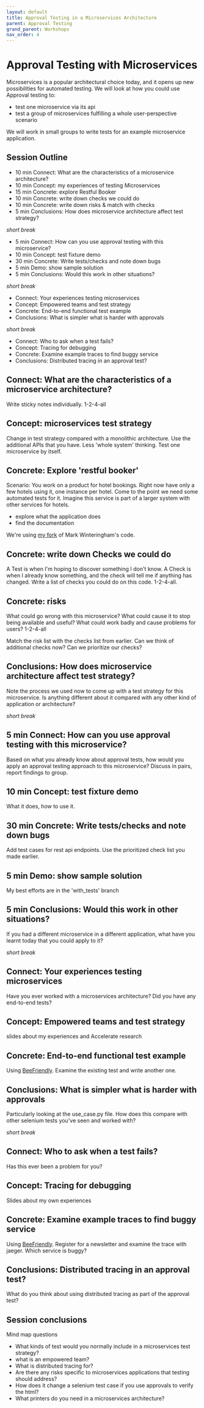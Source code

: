 ```yaml
---
layout: default
title: Approval Testing in a Microservices Architecture
parent: Approval Testing
grand_parent: Workshops
nav_order: 4
---
```


# Approval Testing with Microservices

Microservices is a popular architectural choice today, and it opens up new possibilities for automated testing. We will look at how you could use Approval testing to:

- test one microservice via its api
- test a group of microservices fulfilling a whole user-perspective scenario

We will work in small groups to write tests for an example microservice application. 


## Session Outline

* 10 min Connect: What are the characteristics of a microservice architecture?
* 10 min Concept: my experiences of testing Microservices
* 15 min Concrete: explore Restful Booker
* 10 min Concrete: write down checks we could do
* 10 min Concrete: write down risks & match with checks
* 5 min Conclusions: How does microservice architecture affect test strategy?

_short break_

* 5 min Connect: How can you use approval testing with this microservice?
* 10 min Concept: test fixture demo
* 30 min Concrete: Write tests/checks and note down bugs
* 5 min Demo: show sample solution
* 5 min Conclusions: Would this work in other situations?

_short break_

* Connect: Your experiences testing microservices
* Concept: Empowered teams and test strategy
* Concrete: End-to-end functional test example
* Conclusions: What is simpler what is harder with approvals

_short break_

* Connect: Who to ask when a test fails?
* Concept: Tracing for debugging
* Concrete: Examine example traces to find buggy service
* Conclusions: Distributed tracing in an approval test?


## Connect: What are the characteristics of a microservice architecture?

Write sticky notes individually. 1-2-4-all

## Concept: microservices test strategy

Change in test strategy compared with a monolithic architecture. Use the additional APIs that you have. Less 'whole system' thinking. Test one microservice by itself.

## Concrete: Explore 'restful booker'

Scenario: You work on a product for hotel bookings. Right now have only a few hotels using it, one instance per hotel. Come to the point we need some automated tests for it. Imagine this service is part of a larger system with other services for hotels.

* explore what the application does
* find the documentation

We're using [my fork](https://github.com/emilybache/restful-booker) of Mark Winteringham's code.

## Concrete: write down Checks we could do

A Test is when I'm hoping to discover something I don't know. A Check is when I already know something, and the check will tell me if anything has changed. Write a list of checks you could do on this code. 1-2-4-all.

## Concrete: risks

What could go wrong with this microservice? What could cause it to stop being available and useful? What could work badly and cause problems for users? 1-2-4-all

Match the risk list with the checks list from earlier. Can we think of additional checks now? Can we prioritize our checks?

## Conclusions: How does microservice architecture affect test strategy?

Note the process we used now to come up with a test strategy for this microservice. Is anything different about it compared with any other kind of application or architecture?

_short break_

## 5 min Connect: How can you use approval testing with this microservice?

Based on what you already know about approval tests, how would you apply an approval testing approach to this microservice? Discuss in pairs, report findings to group.

## 10 min Concept: test fixture demo

What it does, how to use it.

## 30 min Concrete: Write tests/checks and note down bugs

Add test cases for rest api endpoints. Use the prioritized check list you made earlier.

## 5 min Demo: show sample solution

My best efforts are in the 'with_tests' branch

## 5 min Conclusions: Would this work in other situations?

If you had a different microservice in a different application, what have you learnt today that you could apply to it?


_short break_

## Connect: Your experiences testing microservices

Have you ever worked with a microservices architecture? Did you have any end-to-end tests?

## Concept: Empowered teams and test strategy

slides about my experiences and Accelerate research

## Concrete: End-to-end functional test example

Using [BeeFriendly](https://github.com/emilybache/BeeFriendly). Examine the existing test and write another one. 

## Conclusions: What is simpler what is harder with approvals

Particularly looking at the use_case.py file. How does this compare with other selenium tests you've seen and worked with?

_short break_

## Connect: Who to ask when a test fails?

Has this ever been a problem for you?

## Concept: Tracing for debugging

Slides about my own experiences

## Concrete: Examine example traces to find buggy service

Using [BeeFriendly](https://github.com/emilybache/BeeFriendly). Register for a newsletter and examine the trace with jaeger. Which service is buggy?

## Conclusions: Distributed tracing in an approval test?

What do you think about using distributed tracing as part of the approval test?

## Session conclusions

Mind map questions
- What kinds of test would you normally include in a microservices test strategy?
- what is an empowered team?
- What is distributed tracing for?
- Are there any risks specific to microservices applications that testing should address?
- How does it change a selenium test case if you use approvals to verify the html?
- What printers do you need in a microservices architecture?


